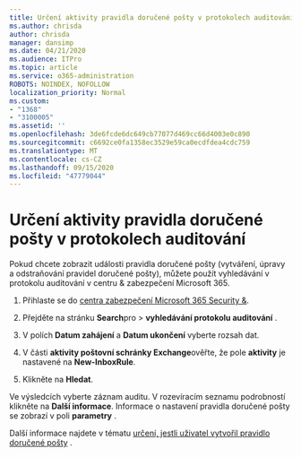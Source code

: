 ```yaml
---
title: Určení aktivity pravidla doručené pošty v protokolech auditování
ms.author: chrisda
author: chrisda
manager: dansimp
ms.date: 04/21/2020
ms.audience: ITPro
ms.topic: article
ms.service: o365-administration
ROBOTS: NOINDEX, NOFOLLOW
localization_priority: Normal
ms.custom:
- "1368"
- "3100005"
ms.assetid: ''
ms.openlocfilehash: 3de6fcde6dc649cb77077d469cc66d4003e0c890
ms.sourcegitcommit: c6692ce0fa1358ec3529e59ca0ecdfdea4cdc759
ms.translationtype: MT
ms.contentlocale: cs-CZ
ms.lasthandoff: 09/15/2020
ms.locfileid: "47779044"
---
```

# <a name="identify-inbox-rule-activity-in-audit-logs"></a>Určení aktivity pravidla doručené pošty v protokolech auditování

Pokud chcete zobrazit události pravidla doručené pošty (vytváření, úpravy a odstraňování pravidel doručené pošty), můžete použít vyhledávání v protokolu auditování v centru & zabezpečení Microsoft 365.

1. Přihlaste se do [centra zabezpečení Microsoft 365 Security &](https://protection.office.com/).

2. Přejděte na stránku **Search**pro  >  **vyhledávání protokolu auditování** .

3. V polích **Datum zahájení** a **Datum ukončení** vyberte rozsah dat.

4. V části **aktivity poštovní schránky Exchange**ověřte, že pole **aktivity** je nastavené na **New-InboxRule**.

5. Klikněte na **Hledat**.

Ve výsledcích vyberte záznam auditu. V rozevíracím seznamu podrobností klikněte na **Další informace**. Informace o nastavení pravidla doručené pošty se zobrazí v poli **parametry** .

Další informace najdete v tématu [určení, jestli uživatel vytvořil pravidlo doručené pošty](https://docs.microsoft.com//office365/securitycompliance/auditing-troubleshooting-scenarios#determining-if-a-user-created-an-inbox-rule) .
